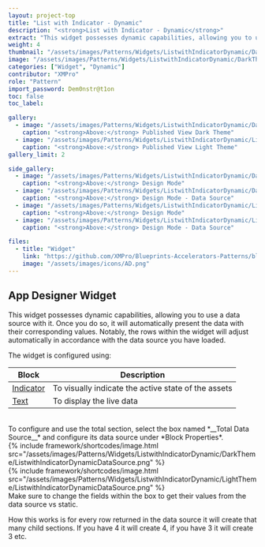 ```yaml
---
layout: project-top
title: "List with Indicator - Dynamic"
description: "<strong>List with Indicator - Dynamic</strong>"
extract: "This widget possesses dynamic capabilities, allowing you to use a data source with it."
weight: 4
thumbnail: "/assets/images/Patterns/Widgets/ListwithIndicatorDynamic/DarkTheme/ListwithIndicatorDynamicPublishedMode.png"
image: "/assets/images/Patterns/Widgets/ListwithIndicatorDynamic/DarkTheme/ListwithIndicatorDynamicPublishedMode.png"
categories: ["Widget", "Dynamic"]
contributor: "XMPro"
role: "Pattern"
import_password: Dem0nstr@t1on
toc: false
toc_label: 

gallery:
  - image: "/assets/images/Patterns/Widgets/ListwithIndicatorDynamic/DarkTheme/ListwithIndicatorDynamicPublishedMode.png"
    caption: "<strong>Above:</strong> Published View Dark Theme"
  - image: "/assets/images/Patterns/Widgets/ListwithIndicatorDynamic/LightTheme/ListwithIndicatorDynamicPublishedMode.png"
    caption: "<strong>Above:</strong> Published View Light Theme"
gallery_limit: 2

side_gallery:
  - image: "/assets/images/Patterns/Widgets/ListwithIndicatorDynamic/DarkTheme/ListwithIndicatorDynamicDesignMode.png"
    caption: "<strong>Above:</strong> Design Mode"
  - image: "/assets/images/Patterns/Widgets/ListwithIndicatorDynamic/DarkTheme/ListwithIndicatorDynamicDataSource.png"
    caption: "<strong>Above:</strong> Design Mode - Data Source"
  - image: "/assets/images/Patterns/Widgets/ListwithIndicatorDynamic/LightTheme/ListwithIndicatorDynamicDesignMode.png"
    caption: "<strong>Above:</strong> Design Mode"
  - image: "/assets/images/Patterns/Widgets/ListwithIndicatorDynamic/LightTheme/ListwithIndicatorDynamicDataSource.png"
    caption: "<strong>Above:</strong> Design Mode - Data Source"

files:
  - title: "Widget"
    link: "https://github.com/XMPro/Blueprints-Accelerators-Patterns/blob/master/Patterns/Widgets/List%20with%20Indicator%20Dynamic.xwid"
    image: "/assets/images/icons/AD.png"
---
```


## App Designer Widget
This widget possesses dynamic capabilities, allowing you to use a data source with it. Once you do so, it will automatically present the data with their corresponding values. Notably, the rows within the widget will adjust automatically in accordance with the data source you have loaded.

The widget is configured using: 

| Block                                  | Description                                                  |
| -------------------------------------- | ------------------------------------------------------------ |
| [Indicator](https://documentation.xmpro.com/blocks-toolbox/basic/indicator) | To visually indicate the active state of the assets |
| [Text](https://documentation.xmpro.com/blocks-toolbox/basic/text) | To display the live data |

<br />
To configure and use the total section, select the box named *__Total Data Source__* and configure its data source under *Block Properties*.  
<div class="inline_image">{% include framework/shortcodes/image.html src="/assets/images/Patterns/Widgets/ListwithIndicatorDynamic/DarkTheme/ListwithIndicatorDynamicDataSource.png" %}</div>
<div class="inline_image">{% include framework/shortcodes/image.html src="/assets/images/Patterns/Widgets/ListwithIndicatorDynamic/LightTheme/ListwithIndicatorDynamicDataSource.png" %}</div>
Make sure to change the fields within the box to get their values from the data source vs static.

How this works is for every row returned in the data source it will create that many child sections.  If you have 4 it will create 4, if you have 3 it will create 3 etc.